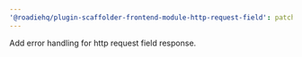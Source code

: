```yaml
---
'@roadiehq/plugin-scaffolder-frontend-module-http-request-field': patch
---
```


Add error handling for http request field response.
